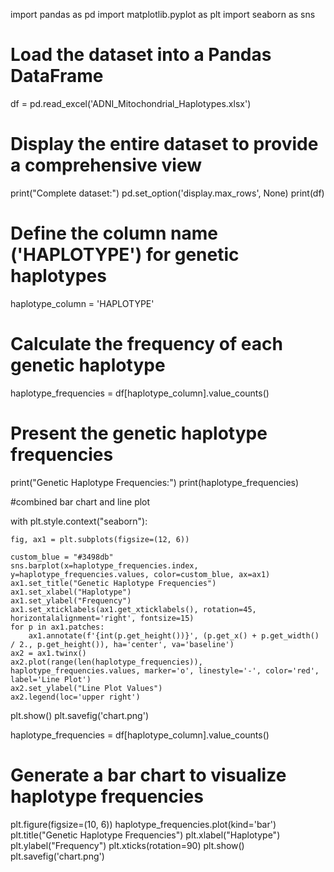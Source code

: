 import pandas as pd
import matplotlib.pyplot as plt
import seaborn as sns

# Load the dataset into a Pandas DataFrame
df = pd.read_excel('ADNI_Mitochondrial_Haplotypes.xlsx')

# Display the entire dataset to provide a comprehensive view
print("Complete dataset:")
pd.set_option('display.max_rows', None)
print(df)

# Define the column name ('HAPLOTYPE') for genetic haplotypes
haplotype_column = 'HAPLOTYPE'

# Calculate the frequency of each genetic haplotype
haplotype_frequencies = df[haplotype_column].value_counts()

# Present the genetic haplotype frequencies
print("Genetic Haplotype Frequencies:")
print(haplotype_frequencies)

#combined bar chart and line plot

with plt.style.context("seaborn"):
    
    fig, ax1 = plt.subplots(figsize=(12, 6))

    custom_blue = "#3498db"
    sns.barplot(x=haplotype_frequencies.index, y=haplotype_frequencies.values, color=custom_blue, ax=ax1)
    ax1.set_title("Genetic Haplotype Frequencies")
    ax1.set_xlabel("Haplotype")
    ax1.set_ylabel("Frequency")
    ax1.set_xticklabels(ax1.get_xticklabels(), rotation=45, horizontalalignment='right', fontsize=15)
    for p in ax1.patches:
        ax1.annotate(f'{int(p.get_height())}', (p.get_x() + p.get_width() / 2., p.get_height()), ha='center', va='baseline')
    ax2 = ax1.twinx()
    ax2.plot(range(len(haplotype_frequencies)), haplotype_frequencies.values, marker='o', linestyle='-', color='red', label='Line Plot')
    ax2.set_ylabel("Line Plot Values")
    ax2.legend(loc='upper right')

plt.show()
plt.savefig('chart.png')


haplotype_frequencies = df[haplotype_column].value_counts()

# Generate a bar chart to visualize haplotype frequencies
plt.figure(figsize=(10, 6))
haplotype_frequencies.plot(kind='bar')
plt.title("Genetic Haplotype Frequencies")
plt.xlabel("Haplotype")
plt.ylabel("Frequency")
plt.xticks(rotation=90) 
plt.show()
plt.savefig('chart.png')
